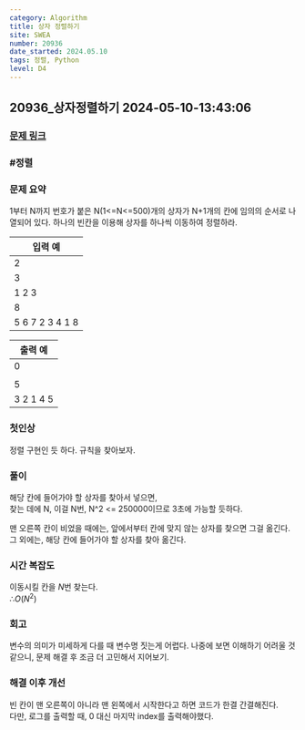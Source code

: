 ```yaml
---
category: Algorithm
title: 상자 정렬하기
site: SWEA
number: 20936
date_started: 2024.05.10
tags: 정렬, Python
level: D4
---
```


## 20936\_상자정렬하기 2024-05-10-13:43:06

### [문제 링크]()

### #정렬

### 문제 요약

1부터 N까지 번호가 붙은 N(1<=N<=500)개의 상자가 N+1개의 칸에 임의의 순서로 나열되어 있다. 하나의 빈칸을 이용해 상자를 하나씩 이동하여 정렬하라.

| 입력 예         |
| --------------- |
| 2               |
| 3               |
| 1 2 3           |
| 8               |
| 5 6 7 2 3 4 1 8 |

| 출력 예   |
| --------- |
| 0         |
|           |
| 5         |
| 3 2 1 4 5 |

### 첫인상

정렬 구현인 듯 하다. 규칙을 찾아보자.

### 풀이

해당 칸에 들어가야 할 상자를 찾아서 넣으면,  
찾는 데에 N, 이걸 N번, N^2 <= 250000이므로 3초에 가능할 듯하다.

맨 오른쪽 칸이 비었을 때에는, 앞에서부터 칸에 맞지 않는 상자를 찾으면 그걸 옮긴다. 그 외에는, 해당 칸에 들어가야 할 상자를 찾아 옮긴다.

### 시간 복잡도

이동시킬 칸을 $N$번 찾는다.  
$∴ O(N^2)$

### 회고

변수의 의미가 미세하게 다를 때 변수명 짓는게 어렵다. 나중에 보면 이해하기 어려울 것 같으니, 문제 해결 후 조금 더 고민해서 지어보기.

### 해결 이후 개선

빈 칸이 맨 오른쪽이 아니라 맨 왼쪽에서 시작한다고 하면 코드가 한결 간결해진다.  
다만, 로그를 출력할 때, 0 대신 마지막 index를 출력해야했다.
